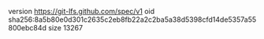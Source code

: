 version https://git-lfs.github.com/spec/v1
oid sha256:8a5b80e0d301c2635c2eb8fb22a2c2ba5a38d5398cfd14de5357a55800ebc84d
size 13267
